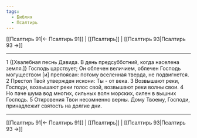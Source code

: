 ```yaml
---
tags:
  - Библия
  - Псалтирь
---
```

[[Псалтирь 91|← Псалтирь 91]] | [[Псалтирь]] | [[Псалтирь 93|Псалтирь 93 →]]

---
1 {[Хвалебная песнь Давида. В день предсубботний, когда населена земля.]} Господь царствует; Он облечен величием, облечен Господь могуществом [и] препоясан: потому вселенная тверда, не подвигнется.
2 Престол Твой утвержден искони: Ты - от века.
3 Возвышают реки, Господи, возвышают реки голос свой, возвышают реки волны свои.
4 Но паче шума вод многих, сильных волн морских, силен в вышних Господь.
5 Откровения Твои несомненно верны. Дому Твоему, Господи, принадлежит святость на долгие дни.

---
[[Псалтирь 91|← Псалтирь 91]] | [[Псалтирь]] | [[Псалтирь 93|Псалтирь 93 →]]